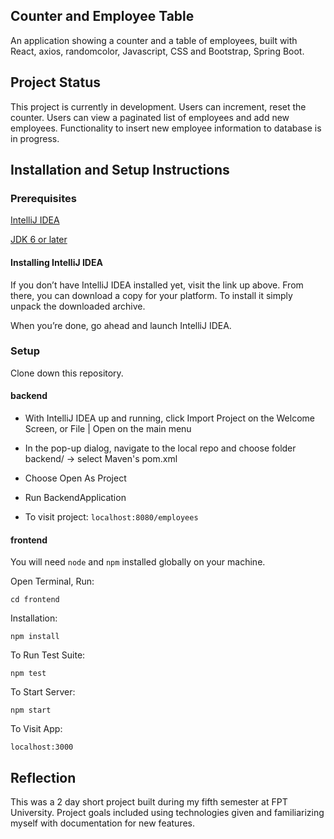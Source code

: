 ## Counter and Employee Table 

An application showing a counter and a table of employees, built with React, axios, randomcolor, Javascript, CSS and Bootstrap, Spring Boot.

## Project Status

This project is currently in development. Users can increment, reset the counter. Users can view a paginated list of employees and add new employees. Functionality to insert new employee information to database is in progress.

## Installation and Setup Instructions

### Prerequisites
[IntelliJ IDEA](https://www.jetbrains.com/idea/download/#section=windows)

[JDK 6 or later](https://www.oracle.com/java/technologies/javase-downloads.html)

#### Installing IntelliJ IDEA

If you don’t have IntelliJ IDEA installed yet, visit the link up above. From there, you can download a copy for your platform. To install it simply unpack the downloaded archive.

When you’re done, go ahead and launch IntelliJ IDEA.

### Setup

Clone down this repository. 

#### backend

* With IntelliJ IDEA up and running, click Import Project on the Welcome Screen, or File | Open on the main menu

* In the pop-up dialog, navigate to the local repo and choose folder backend/ -> select Maven's pom.xml

* Choose Open As Project

* Run BackendApplication

* To visit project: `localhost:8080/employees`  

#### frontend

You will need `node` and `npm` installed globally on your machine.  

Open Terminal, Run:

`cd frontend`

Installation:

`npm install`  

To Run Test Suite:  

`npm test`  

To Start Server:

`npm start`  

To Visit App:

`localhost:3000`  

## Reflection

This was a 2 day short project built during my fifth semester at FPT University. Project goals included using technologies given and familiarizing myself with documentation for new features.  
